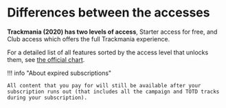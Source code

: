 # Differences between the accesses

**Trackmania (2020) has two levels of access**, Starter access for free, and Club access which offers the full Trackmania experience.

For a detailed list of all features sorted by the access level that unlocks them, see [the official chart](https://www.trackmania.com/access).

!!! info "About expired subscriptions"

    All content that you pay for will still be available after your subscription runs out (that includes all the campaign and TOTD tracks during your subscription).
